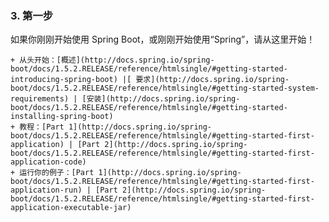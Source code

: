 ### 3. 第一步
如果你刚刚开始使用 Spring Boot，或刚刚开始使用“Spring”，请从这里开始！

    + 从头开始：[概述](http://docs.spring.io/spring-boot/docs/1.5.2.RELEASE/reference/htmlsingle/#getting-started-introducing-spring-boot) |[ 要求](http://docs.spring.io/spring-boot/docs/1.5.2.RELEASE/reference/htmlsingle/#getting-started-system-requirements) | [安装](http://docs.spring.io/spring-boot/docs/1.5.2.RELEASE/reference/htmlsingle/#getting-started-installing-spring-boot)
    + 教程：[Part 1](http://docs.spring.io/spring-boot/docs/1.5.2.RELEASE/reference/htmlsingle/#getting-started-first-application) | [Part 2](http://docs.spring.io/spring-boot/docs/1.5.2.RELEASE/reference/htmlsingle/#getting-started-first-application-code)
    + 运行你的例子：[Part 1](http://docs.spring.io/spring-boot/docs/1.5.2.RELEASE/reference/htmlsingle/#getting-started-first-application-run) | [Part 2](http://docs.spring.io/spring-boot/docs/1.5.2.RELEASE/reference/htmlsingle/#getting-started-first-application-executable-jar)